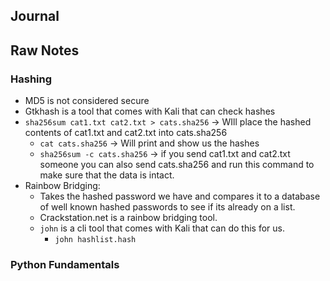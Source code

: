 ## Journal


## Raw Notes
### Hashing
- MD5 is not considered secure
- Gtkhash is a tool that comes with Kali that can check hashes
- ```sha256sum cat1.txt cat2.txt > cats.sha256``` -> WIll place the hashed contents of cat1.txt and cat2.txt into cats.sha256
	- ```cat cats.sha256``` -> Will print and show us the hashes
	- ```sha256sum -c cats.sha256``` -> if you send cat1.txt and cat2.txt someone you can also send cats.sha256 and run this command to make sure that the data is intact.
- Rainbow Bridging:
	- Takes the hashed password we have and compares it to a database of well known hashed passwords to see if its already on a list.
	- Crackstation.net is a rainbow bridging tool.
	- ```john``` is a cli tool that comes with Kali that can do this for us.
		- ```john hashlist.hash```

### Python Fundamentals
